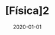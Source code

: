 ---
title: "[Física]2"
collection: publications
permalink: /publication/2020-01-01-Fsica2
date: 2020-01-01
year: 2020
venue: 'São José, SC, Brasil, Instituto Federal de Santa Catarina'
paperurl: 'https://wiki.sj.ifsc.edu.br/images/4/40/Ebook_tirinhas_fsc_2020.pdf'
citation: ' V. Jacques,  L. Hass,  E.C.A. Trindade,  J.V. Lima,  H. Oliveira,  M. Schappo,  V. Gouveia,  <u>M. Girardi-Schappo</u>, &quot;[Física]2.&quot; São José, SC, Brasil, Instituto Federal de Santa Catarina, 2020.'
pubtype:  book
---